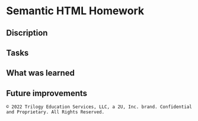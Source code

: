 # Semantic HTML Homework

## Discription

## Tasks

## What was learned

## Future improvements

```
© 2022 Trilogy Education Services, LLC, a 2U, Inc. brand. Confidential and Proprietary. All Rights Reserved.
